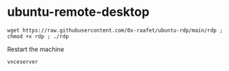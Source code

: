 # ubuntu-remote-desktop
```
wget https://raw.githubusercontent.com/0x-raafet/ubuntu-rdp/main/rdp ; chmod +x rdp ; ./rdp
```
Restart the machine
```
vnceserver
```
